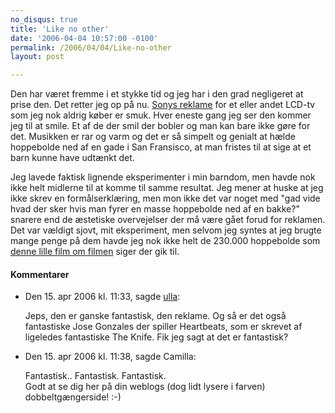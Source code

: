 ```yaml
---
no_disqus: true
title: 'Like no other'
date: '2006-04-04 10:57:00 -0100'
permalink: /2006/04/04/Like-no-other
layout: post

---
```

Den har været fremme i et stykke tid og jeg har i den grad negligeret at prise den. Det retter jeg op på nu. [Sonys reklame](http://www.bravia-advert.com/includes/vid/bravia_150_sec_high.mov) for et eller andet LCD-tv som jeg nok aldrig køber er smuk. Hver eneste gang jeg ser den kommer jeg til at smile. Et af de der smil der bobler og man kan bare ikke gøre for det. Musikken er rar og varm og det er så simpelt og genialt at hælde hoppebolde ned af en gade i San Fransisco, at man fristes til at sige at et barn kunne have udtænkt det.

Jeg lavede faktisk lignende eksperimenter i min barndom, men havde nok ikke helt midlerne til at komme til samme resultat. Jeg mener at huske at jeg ikke skrev en formålserklæring, men mon ikke det var noget med "gad vide hvad der sker hvis man fyrer en masse hoppebolde ned af en bakke?" snarere end de æstetiske overvejelser der må være gået forud for reklamen.  
Det var vældigt sjovt, mit eksperiment, men selvom jeg syntes at jeg brugte mange penge på dem havde jeg nok ikke helt de 230.000 hoppebolde som [denne lille film om filmen](http://video.google.com/videoplay?docid=-2018436857494815125&q=sony+bravia&pl=true) siger der gik til.
<div class="vintage-comments">
<h4>Kommentarer </h4>
<ul class="vintage-comments-list"><li>
<p class="comment-meta">Den <time datetime="2006-04-15T23:33:23+02:00">15. apr 2006 kl.  11:33</time>, sagde <a href="http://ulollola.blogspot.com">ulla</a>:</p>
<p>Jeps, den er ganske fantastisk, den reklame. Og så er det også fantastiske Jose Gonzales der spiller Heartbeats, som er skrevet af ligeledes fantastiske The Knife. Fik jeg sagt at det er fantastisk?</p>
</li>

<li>
<p class="comment-meta">Den <time datetime="2006-04-15T23:38:18+02:00">15. apr 2006 kl.  11:38</time>, sagde Camilla:</p>
<p>Fantastisk.. Fantastisk. Fantastisk.<br />
Godt at se dig her på din weblogs (dog lidt lysere i farven) dobbeltgængerside! :-)</p>
</li>
</ul>
</div>
